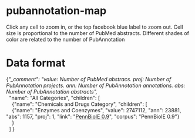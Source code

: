# pubannotation-map
Click any cell to zoom in, or the top facebook blue label to zoom out.
Cell size is proportional to the number of PubMed abstracts.
Different shades of color are related to the number of PubAnnotation 

# Data format 
{<i>"_comment": "value: Number of PubMed abstracs. proj: Number of PubAnnotation projects. ann: Number of PubAnnotation annotations. abs: Number of PubAnnotation abstracts",</i><br>
&nbsp;&nbsp;"name": "All Categories", "children": [<br>
&nbsp;&nbsp;&nbsp;&nbsp;{"name": "Chemicals and Drugs Category", "children": [<br>
&nbsp;&nbsp;&nbsp;&nbsp;{"name": "Enzymes and Coenzymes", "value": 2747112, "ann": 23881, "abs": 1157, "proj": 1, "link": "<a href=http://pubannotation.org/projects/PennBioIE>PennBioIE 0.9</a>", "corpus": "PennBioIE 0.9"}<br>
&nbsp;&nbsp;&nbsp;&nbsp;}<br>
&nbsp;&nbsp;]
}
        
